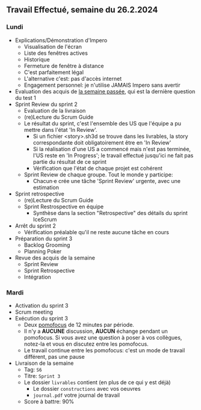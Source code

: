 ## Travail Effectué, semaine du 26.2.2024

### Lundi 

- Explications/Démonstration d'Impero
  - Visualisation de l'écran
  - Liste des fenêtres actives
  - Historique
  - Fermeture de fenêtre à distance
  - C'est parfaitement légal
  - L'alternative c'est: pas d'accès internet
  - Engagement personnel: je n'utilise JAMAIS Impero sans avertir
- Evaluation des acquis de [la semaine passée](2024-08.md), qui est la dernière question du test 1
- Sprint Review du sprint 2
  - Evaluation de la livraison
  - (re)Lecture du Scrum Guide
  - Le résultat du sprint, c'est l'ensemble des US que l'équipe a pu mettre dans l'état 'In Review'.
    - Si un fichier \<story>.sh3d se trouve dans les livrables, la story correspondante doit obligatoirement être en 'In Review'
    - Si la réalisation d'une US a commencé mais n'est pas terminée, l'US reste en 'In Progress'; le travail effectué jusqu'ici ne fait pas partie du résultat de ce sprint
    - Vérification que l'état de chaque projet est cohérent
  - Sprint Review de chaque groupe. Tout le monde y participe:
    - Chacun·e crée une tâche 'Sprint Review' urgente, avec une estimation
- Sprint retrospective
  - (re)Lecture du Scrum Guide
  - Sprint Restrospective en équipe
    - Synthèse dans la section "Retrospective" des détails du sprint IceScrum
- Arrêt du sprint 2
  - Vérification préalable qu'il ne reste aucune tâche en cours
- Préparation du sprint 3
  - Backlog Grooming
  - Planning Poker
- Revue des acquis de la semaine
  - Sprint Review
  - Sprint Retrospective
  - Intégration

### Mardi 

- Activation du sprint 3
- Scrum meeting
- Exécution du sprint 3 
  - Deux [pomofocus](https://pomofocus.io/) de 12 minutes par période. 
  - Il n'y a **AUCUNE** discussion, **AUCUN** échange pendant un pomofocus. Si vous avez une question à poser à vos collègues, notez-la et vous en discutez entre les pomofocus.
  - Le travail continue entre les pomofocus: c'est un mode de travail différent, pas une pause
- Livraison de la semaine
  - Tag: `S6`
  - Titre: `Sprint 3` 
  - Le dossier `livrables` contient (en plus de ce qui y est déjà)
    - Le dossier `constructions` avec vos oeuvres
    - `journal.pdf` votre journal de travail
  - Score à battre: 90%
